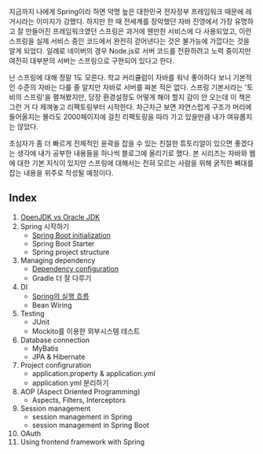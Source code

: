지금까지 나에게 Spring이라 하면 악명 높은 대한민국 전자정부 프레임워크 때문에 레거시라는 이미지가 강했다. 하지만 한 때 전세계를 장악했던 자바 진영에서 가장 유명하고 잘 만들어진 프레임워크였던 스프링은 과거에 웬만한 서비스에 다 사용되었고, 이런 스프링을 실제 서비스 중인 코드에서 완전히 걷어낸다는 것은 불가능에 가깝다는 것을 알게 되었다. 일례로 네이버의 경우 Node.js로 서버 코드를 전환하려고 노력 중이지만 여전히 대부분의 서버는 스프링으로 구현되어 있다고 한다.

난 스프링에 대해 정말 1도 모른다. 학교 커리큘럼이 자바를 워낙 좋아하다 보니 기본적인 수준의 자바는 다룰 줄 알지만 자바로 서버를 짜본 적은 없다. 스프링 기본서라는 '토비의 스프링'을 펼쳐봤지만, 당장 환경설정도 어떻게 해야 할지 감이 안 오는데 이 책은 그런 거 다 제껴놓고 리팩토링부터 시작한다. 차근차근 보면 자연스럽게 구조가 머리에 들어올지는 몰라도 2000페이지에 걸친 리팩토링을 따라 가고 있을만큼 내가 여유롭지는 않았다.

초심자가 좀 더 빠르게 전체적인 윤곽을 잡을 수 있는 친절한 튜토리얼이 있으면 좋겠다는 생각에 내가 공부한 내용들을 하나씩 블로그에 올리기로 했다. 본 시리즈는 자바와 웹에 대한 기본 지식이 있지만 스프링에 대해서는 전혀 모르는 사람을 위해 굵직한 뼈대를 잡는 내용을 위주로 작성될 예정이다.



##  Index

1. [OpenJDK vs Oracle JDK](https://enhanced.kr/postviewer/127)
2. Spring 시작하기
    - [Spring Boot initialization](https://enhanced.kr/postviewer/143)
    - Spring Boot Starter
    - Spring project structure
3. Managing dependency
    - [Dependency configuration](https://enhanced.kr/postviewer/148)
    - Gradle 더 잘 다루기
4. DI
    - [Spring의 실행 흐름](https://enhanced.kr/postviewer/145)
    - Bean Wiring 
5. Testing
    - JUnit
    - Mockito를 이용한 외부시스템 테스트
6. Database connection
    - MyBatis
    - JPA & Hibernate
7. Project configruration
    - application.property & application.yml
    - application.yml 분리하기
8. AOP (Aspect Oriented Programming)
    - Aspects, Filters, Interceptors
9. Session management
    - session management in Spring
    - session management in Spring Boot
10. OAuth
11. Using frontend framework with Spring

